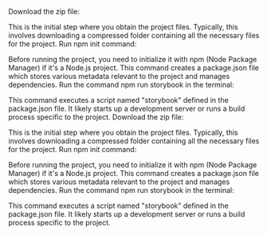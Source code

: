 Download the zip file:

This is the initial step where you obtain the project files. Typically, this involves downloading a compressed folder containing all the necessary files for the project.
Run npm init command:

Before running the project, you need to initialize it with npm (Node Package Manager) if it's a Node.js project. This command creates a package.json file which stores various metadata relevant to the project and manages dependencies.
Run the command npm run storybook in the terminal:

This command executes a script named "storybook" defined in the package.json file. It likely starts up a development server or runs a build process specific to the project.
Download the zip file:

This is the initial step where you obtain the project files. Typically, this involves downloading a compressed folder containing all the necessary files for the project.
Run npm init command:

Before running the project, you need to initialize it with npm (Node Package Manager) if it's a Node.js project. This command creates a package.json file which stores various metadata relevant to the project and manages dependencies.
Run the command npm run storybook in the terminal:

This command executes a script named "storybook" defined in the package.json file. It likely starts up a development server or runs a build process specific to the project.